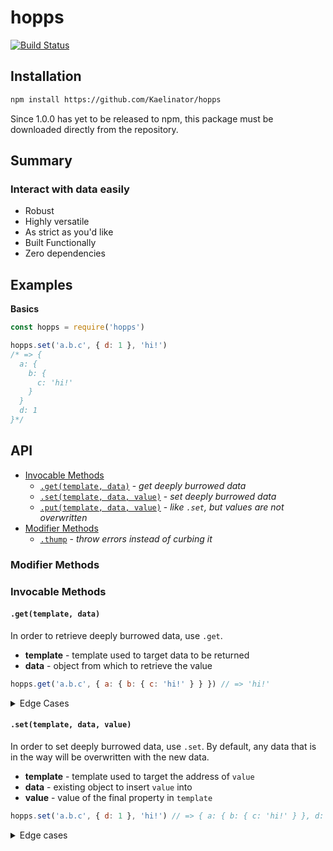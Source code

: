 # hopps
[![Build Status](https://travis-ci.org/Kaelinator/hopps.svg?branch=master)](https://travis-ci.org/Kaelinator/hopps)

## Installation

```sh
npm install https://github.com/Kaelinator/hopps
```

Since 1.0.0 has yet to be released to npm, this package must be downloaded directly from the repository.

## Summary

### Interact with data easily

 - Robust
 - Highly versatile
 - As strict as you'd like
 - Built Functionally
 - Zero dependencies

## Examples

**Basics**

```javascript
const hopps = require('hopps')

hopps.set('a.b.c', { d: 1 }, 'hi!') 
/* => {
  a: {
    b: {
      c: 'hi!'
    }
  }
  d: 1
}*/
```

## API

 * [Invocable Methods](#invocable-methods)
   * [`.get(template, data)`](#gettemplate-data) - _get deeply burrowed data_
   * [`.set(template, data, value)`](#settemplate-data-value) - _set deeply burrowed data_
   * [`.put(template, data, value)`](docs/put.md) - _like `.set`, but values are not overwritten_
 * [Modifier Methods](#modifier-methods)
   * [`.thump`](docs/thump.md) - _throw errors instead of curbing it_

### Modifier Methods

### Invocable Methods

#### `.get(template, data)`

In order to retrieve deeply burrowed data, use `.get`.

 - **template** - template used to target data to be returned
 - **data** - object from which to retrieve the value

```js
hopps.get('a.b.c', { a: { b: { c: 'hi!' } } }) // => 'hi!'
```

<details>
  <summary>Edge Cases</summary>

  - <details>
    <summary>If `template` is not of type `string` or `array`</summary>

    ```js
    /* By default, `data` is returned unchanged. */
    hopps.get(42, { a: 'carrot' }) // => { a: 'carrot' }

    /* With `.thump`, a TypeError is thrown. */
    hopps.thump.get(42, { a: 'carrot' })
    // => TypeError: template must be of type string or array, recieved number.
    ```
    </details>

  - <details>
    <summary>If the address specified by `template` does not exist (this includes non-object `data` values)</summary>

    ```js
    /* By default, undefined is returned. */
    hopps.get('a.b', { a: { c: 1 } }) // => undefined

    /* With `.thump`, a TypeError is thrown. */
    hopps.thump.get('a.b.c', { a: { e: 1 } }) // => TypeError: Address a.b is not an object
    ```
    </details>
</details>

#### `.set(template, data, value)`

In order to set deeply burrowed data, use `.set`. By default, any data that is in the way will be overwritten with the new data.

 - **template** - template used to target the address of `value`
 - **data** - existing object to insert `value` into
 - **value** - value of the final property in `template`

```js
hopps.set('a.b.c', { d: 1 }, 'hi!') // => { a: { b: { c: 'hi!' } }, d: 1 }
```

<details>
  <summary>Edge cases</summary>

  - <details>
    <summary>If `template` is not of type `string` or `array`</summary>

    ```js
    /* By default, `data` is returned unchanged. */
    hopps.set(42, { a: 'carrot' }, 'hi!') // => { a: 'carrot' }

    /* With `.thump`, a TypeError is thrown. */
    hopps.thump.set(42, { a: 'carrot' }, 'hi!')
    // => TypeError: template must be of type string or array, recieved number.
    ```
    </details>

  - <details>
    <summary>If `data` is not of type `object`</summary>

    ```js
    /* By default, an empty object is used in place, so that the insertion may take place. */
    hopps.set('a.b.c', null, 'hi!') // => { a: { b: { c: 'hi!' } } }

    /* With `.thump`, a TypeError is thrown. */
    hopps.thump.set('a.b.c', null, 'hi!') // => TypeError: data must be an object, recieved null.
    ```
    </details>

  - <details>
    <summary>If `value` is undefined</summary>

    ```js
    /* By default, `value` is set to undefined. */
    hopps.set('a.b', {}, undefined) // => { a: { b: undefined } }

    /* With `.thump`, a TypeError is thrown. */
    hopps.thump.set('a.b', {}, undefined) // => TypeError: value must be specified, recieved undefined.
    ```
    </details>
</details>